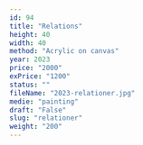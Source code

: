 ```yaml
---
id: 94
title: "Relations"
height: 40
width: 40
method: "Acrylic on canvas"
year: 2023
price: "2000"
exPrice: "1200"
status: ""
fileName: "2023-relationer.jpg"
medie: "painting"
draft: "False"
slug: "relationer"
weight: "200"
---
```

